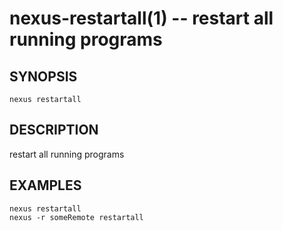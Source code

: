# nexus-restartall(1) -- restart all running programs

## SYNOPSIS

    nexus restartall
    
## DESCRIPTION

restart all running programs

## EXAMPLES

    nexus restartall
    nexus -r someRemote restartall
